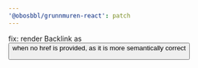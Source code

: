 ```yaml
---
'@obosbbl/grunnmuren-react': patch
---
```


fix: render Backlink as <button> when no href is provided, as it is more semantically correct
